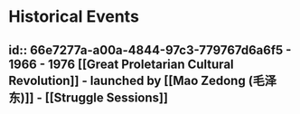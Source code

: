 # Historical Events
id:: 66e7277a-a00a-4844-97c3-779767d6a6f5
	- 1966 - 1976 [[Great Proletarian Cultural Revolution]]
		- launched by [[Mao Zedong (毛泽东)]]
		- [[Struggle Sessions]]
-